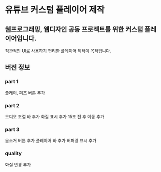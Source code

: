 # 유튜브 커스텀 플레이어 제작

## 웹프로그래밍, 웹디자인 공동 프로젝트를 위한 커스텀 플레이어입니다.

직관적인 UI로 사용하기 편리한 플레이어 제작이 목적입니다.

## 버전 정보

### part 1

플레이, 퍼즈 버튼 추가

### part 2

오디오 조절 바 추가
화질 표시 추가
15초 전 후 이동 추가

### part 3

음소거 버튼 추가
플레이어 바 추가
버퍼링 표시 추가

### quality

화질 변경 추가
